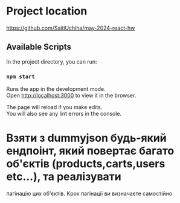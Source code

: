 # Project location

https://github.com/SaitiUchiha/may-2024-react-hw

## Available Scripts

In the project directory, you can run:

### `npm start`

Runs the app in the development mode.\
Open [http://localhost:3000](http://localhost:3000) to view it in the browser.

The page will reload if you make edits.\
You will also see any lint errors in the console.


# Взяти з dummyjson будь-який ендпоінт, який повертає багато об'єктів (products,carts,users etc...), та реалізувати 
пагінацію цих об'єктів. Крок пагінації ви визначаєте самостійно

